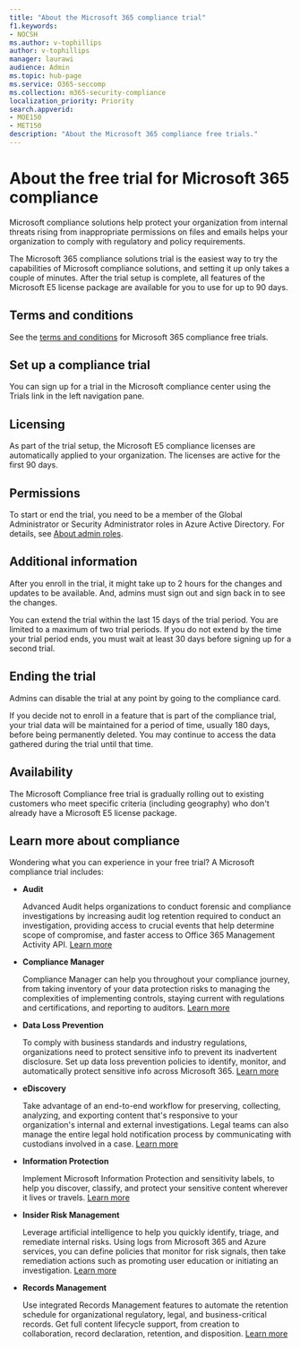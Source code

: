 ```yaml
---
title: "About the Microsoft 365 compliance trial"
f1.keywords:
- NOCSH
ms.author: v-tophillips
author: v-tophillips
manager: laurawi
audience: Admin
ms.topic: hub-page
ms.service: O365-seccomp
ms.collection: m365-security-compliance
localization_priority: Priority
search.appverid: 
- MOE150
- MET150
description: "About the Microsoft 365 compliance free trials."
---
```


# About the free trial for Microsoft 365 compliance

Microsoft compliance solutions help protect your organization from internal threats rising from inappropriate permissions on files and emails helps your organization to comply with regulatory and policy requirements.

The Microsoft 365 compliance solutions trial is the easiest way to try the capabilities of Microsoft compliance solutions, and setting it up only takes a couple of minutes. After the trial setup is complete, all features of the Microsoft E5 license package are available for you to use for up to 90 days.

## Terms and conditions

See the [terms and conditions](terms-conditions.md) for Microsoft 365 compliance free trials.

## Set up a compliance trial

You can sign up for a trial in the Microsoft compliance center using the Trials link in the left navigation pane.

## Licensing

As part of the trial setup, the Microsoft E5 compliance licenses are automatically applied to your organization. The licenses are active for the first 90 days.

## Permissions

To start or end the trial, you need to be a member of the Global Administrator or Security Administrator roles in Azure Active Directory. For details, see [About admin roles](/admin/add-users/about-admin-roles.md).

## Additional information

After you enroll in the trial, it might take up to 2 hours for the changes and updates to be available. And, admins must sign out and sign back in to see the changes.

You can extend the trial within the last 15 days of the trial period. You are limited to a maximum of two trial periods. If you do not extend by the time your trial period ends, you must wait at least 30 days before signing up for a second trial.

## Ending the trial

Admins can disable the trial at any point by going to the compliance card.

If you decide not to enroll in a feature that is part of the compliance trial, your trial data will be maintained for a period of time, usually 180 days, before being permanently deleted. You may continue to access the data gathered during the trial until that time.

## Availability

The Microsoft Compliance free trial is gradually rolling out to existing customers who meet specific criteria (including geography) who don't already have a Microsoft E5 license package.

## Learn more about compliance

Wondering what you can experience in your free trial? A Microsoft compliance trial includes:

<!--
- **application governance**

    Application governance is an add-on for Microsoft Cloud App Security that monitors OAuth apps running in your Microsoft 365 tenant for excessive permissions and inappropriate access to files and email. [Learn more](app-governance-manage-app-governance.md)
-->

- **Audit**

    Advanced Audit helps organizations to conduct forensic and compliance investigations by increasing audit log retention required to conduct an investigation, providing access to crucial events that help determine scope of compromise, and faster access to Office 365 Management Activity API. [Learn more](advanced-audit.md)

- **Compliance Manager**

    Compliance Manager can help you throughout your compliance journey, from taking inventory of your data protection risks to managing the complexities of implementing controls, staying current with regulations and certifications, and reporting to auditors. [Learn more](compliance-manager.md)

- **Data Loss Prevention**

    To comply with business standards and industry regulations, organizations need to protect sensitive info to prevent its inadvertent disclosure. Set up data loss prevention policies to identify, monitor, and automatically protect sensitive info across Microsoft 365. [Learn more](dlp-learn-about-dlp.md)

- **eDiscovery**

    Take advantage of an end-to-end workflow for preserving, collecting, analyzing, and exporting content that's responsive to your organization's internal and external investigations. Legal teams can also manage the entire legal hold notification process by communicating with custodians involved in a case. [Learn more](ediscovery.md)

- **Information Protection**

    Implement Microsoft Information Protection and sensitivity labels, to help you discover, classify, and protect your sensitive content wherever it lives or travels. [Learn more](information-protection.md)

- **Insider Risk Management**

    Leverage artificial intelligence to help you quickly identify, triage, and remediate internal risks. Using logs from Microsoft 365 and Azure services, you can define policies that monitor for risk signals, then take remediation actions such as promoting user education or initiating an investigation. [Learn more](insider-risk-management-solution-overview.md)

<!--
- **privacy management**

    Privacy management helps your organization understand and manage the personal data in your Microsoft 365 environment, remediate potential privacy risks, and fulfill subject rights requests. [Learn more](privacy-management.md)
-->

- **Records Management**

    Use integrated Records Management features to  automate the retention schedule for organizational regulatory, legal, and business-critical records. Get full content lifecycle support, from creation to collaboration, record declaration, retention, and disposition. [Learn more](records-management.md)
